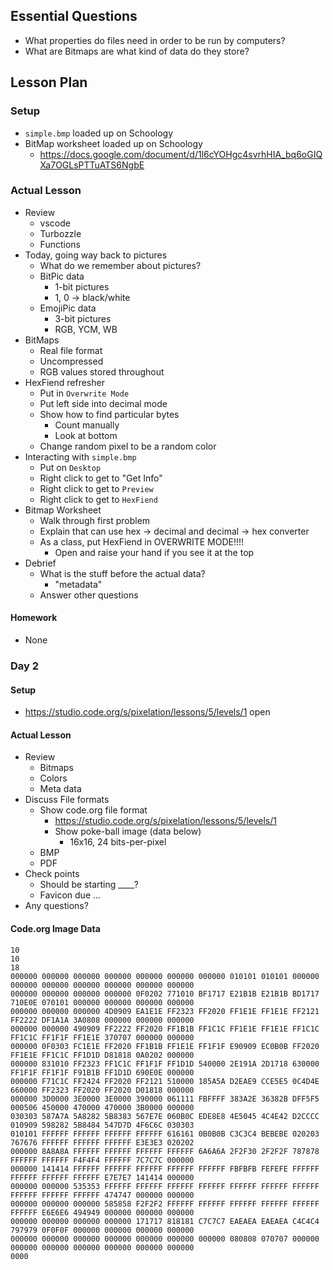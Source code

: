## Essential Questions

- What properties do files need in order to be run by computers?
- What are Bitmaps are what kind of data do they store?

## Lesson Plan

### Setup

- `simple.bmp` loaded up on Schoology
- BitMap worksheet loaded up on Schoology
    - https://docs.google.com/document/d/1l6cYOHgc4svrhHIA_bq6oGIQXa7OGLsPTTuATS6NgbE

### Actual Lesson

- Review
    - vscode
    - Turbozzle
    - Functions
- Today, going way back to pictures
    - What do we remember about pictures?
    - BitPic data
        - 1-bit pictures
        - 1, 0 -> black/white
    - EmojiPic data
        - 3-bit pictures
        - RGB, YCM, WB
- BitMaps
    - Real file format
    - Uncompressed
    - RGB values stored throughout
- HexFiend refresher
    - Put in `Overwrite Mode`
    - Put left side into decimal mode
    - Show how to find particular bytes
        - Count manually
        - Look at bottom
    - Change random pixel to be a random color
- Interacting with `simple.bmp`
    - Put on `Desktop`
    - Right click to get to "Get Info"
    - Right click to get to `Preview`
    - Right click to get to `HexFiend`
- Bitmap Worksheet
    - Walk through first problem
    - Explain that can use hex -> decimal and decimal -> hex converter
    - As a class, put HexFiend in OVERWRITE MODE!!!!
        - Open and raise your hand if you see it at the top
- Debrief
    - What is the stuff before the actual data?
        - "metadata"
    - Answer other questions

#### Homework

- None

### Day 2

#### Setup

- https://studio.code.org/s/pixelation/lessons/5/levels/1 open

#### Actual Lesson

- Review
    - Bitmaps
    - Colors
    - Meta data
- Discuss File formats
    - Show code.org file format
        - https://studio.code.org/s/pixelation/lessons/5/levels/1
        - Show poke-ball image (data below)
            - 16x16, 24 bits-per-pixel
    - BMP
    - PDF
- Check points
    - Should be starting ____?
    - Favicon due ...
- Any questions?

#### Code.org Image Data

```
10
10
18
000000 000000 000000 000000 000000 000000 000000 010101 010101 000000 000000 000000 000000 000000 000000 000000 
000000 000000 000000 000000 0F0202 771010 BF1717 E21B1B E21B1B BD1717 710E0E 070101 000000 000000 000000 000000 
000000 000000 000000 4D0909 EA1E1E FF2323 FF2020 FF1E1E FF1E1E FF2121 FF2222 DF1A1A 3A0808 000000 000000 000000 
000000 000000 490909 FF2222 FF2020 FF1B1B FF1C1C FF1E1E FF1E1E FF1C1C FF1C1C FF1F1F FF1E1E 370707 000000 000000 
000000 0F0303 FC1E1E FF2020 FF1B1B FF1E1E FF1F1F E90909 EC0B0B FF2020 FF1E1E FF1C1C FF1D1D D81818 0A0202 000000 
000000 831010 FF2323 FF1C1C FF1F1F FF1D1D 540000 2E191A 2D1718 630000 FF1F1F FF1F1F F91B1B FF1D1D 690E0E 000000 
000000 F71C1C FF2424 FF2020 FF2121 510000 185A5A D2EAE9 CCE5E5 0C4D4E 660000 FF2323 FF2020 FF2020 D01818 000000 
000000 3D0000 3E0000 3E0000 390000 061111 FBFFFF 383A2E 36382B DFF5F5 000506 450000 470000 470000 3B0000 000000 
030303 587A7A 5A8282 5B8383 567E7E 060B0C EDE8E8 4E5045 4C4E42 D2CCCC 010909 598282 5B8484 547D7D 4F6C6C 030303 
010101 FFFFFF FFFFFF FFFFFF FFFFFF 616161 0B0B0B C3C3C4 BEBEBE 020203 767676 FFFFFF FFFFFF FFFFFF E3E3E3 020202 
000000 8A8A8A FFFFFF FFFFFF FFFFFF FFFFFF 6A6A6A 2F2F30 2F2F2F 787878 FFFFFF FFFFFF F4F4F4 FFFFFF 7C7C7C 000000 
000000 141414 FFFFFF FFFFFF FFFFFF FFFFFF FFFFFF FBFBFB FEFEFE FFFFFF FFFFFF FFFFFF FFFFFF E7E7E7 141414 000000 
000000 000000 535353 FFFFFF FFFFFF FFFFFF FFFFFF FFFFFF FFFFFF FFFFFF FFFFFF FFFFFF FFFFFF 474747 000000 000000 
000000 000000 000000 585858 F2F2F2 FFFFFF FFFFFF FFFFFF FFFFFF FFFFFF FFFFFF E6E6E6 494949 000000 000000 000000 
000000 000000 000000 000000 171717 818181 C7C7C7 EAEAEA EAEAEA C4C4C4 797979 0F0F0F 000000 000000 000000 000000 
000000 000000 000000 000000 000000 000000 000000 080808 070707 000000 000000 000000 000000 000000 000000 000000 
0000 
```